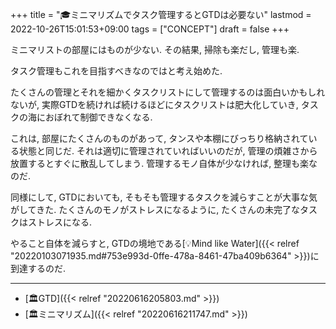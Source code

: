 +++
title = "🎓ミニマリズムでタスク管理するとGTDは必要ない"
lastmod = 2022-10-26T15:01:53+09:00
tags = ["CONCEPT"]
draft = false
+++

ミニマリストの部屋にはものが少ない. その結果, 掃除も楽だし, 管理も楽.

タスク管理もこれを目指すべきなのではと考え始めた.

たくさんの管理とそれを細かくタスクリストにして管理するのは面白いかもしれないが, 実際GTDを続ければ続けるほどにタスクリストは肥大化していき, タスクの海におぼれて制御できなくなる.

これは, 部屋にたくさんのものがあって, タンスや本棚にびっちり格納されている状態と同じだ. それは適切に管理されていればいいのだが, 管理の煩雑さから放置するとすぐに散乱してしまう. 管理するモノ自体が少なければ, 整理も楽なのだ.

同様にして, GTDにおいても, そもそも管理するタスクを減らすことが大事な気がしてきた. たくさんのモノがストレスになるように, たくさんの未完了なタスクはストレスになる.

やること自体を減らすと, GTDの境地である[💡Mind like Water]({{< relref "20220103071935.md#753e993d-0ffe-478a-8461-47ba409b6364" >}})に到達するのだ.

---

-   [🏛GTD]({{< relref "20220616205803.md" >}})
-   [🏛ミニマリズム]({{< relref "20220616211747.md" >}})

